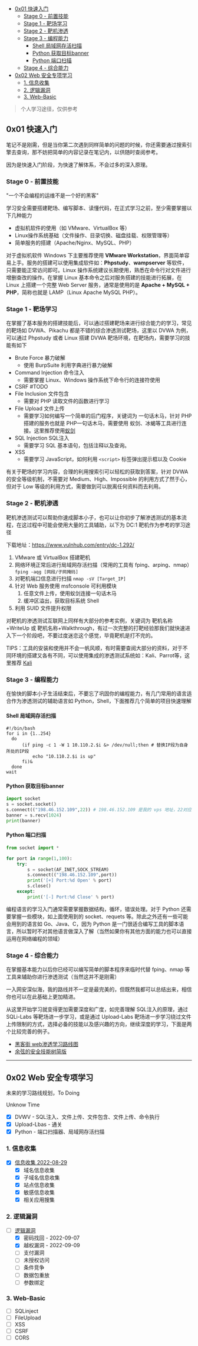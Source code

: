 - [0x01 快速入门](#0x01-快速入门)
  - [Stage 0 - 前置技能](#stage-0---前置技能)
  - [Stage 1 - 靶场学习](#stage-1---靶场学习)
  - [Stage 2 - 靶机渗透](#stage-2---靶机渗透)
  - [Stage 3 - 编程能力](#stage-3---编程能力)
    - [Shell 局域网存活扫描](#shell-局域网存活扫描)
    - [Python 获取目标banner](#python-获取目标banner)
    - [Python 端口扫描](#python-端口扫描)
  - [Stage 4 - 综合能力](#stage-4---综合能力)
- [0x02 Web 安全专项学习](#0x02-web-安全专项学习)
  - [1. 信息收集](#1-信息收集)
  - [2. 逻辑漏洞](#2-逻辑漏洞)
  - [3. Web-Basic](#3-web-basic)

> 个人学习途径，仅供参考

## 0x01 快速入门

笔记不是刚需，但是当你第二次遇到同样简单的问题的时候，你还需要通过搜索引擎去查询，那不妨把简单的内容记录在笔记内，以供随时查阅参考。

因为是快速入门阶段，为快速了解体系，不会过多的深入原理。

### Stage 0 - 前置技能

"一个不会编程的运维不是一个好的黑客"

学习安全需要搭建靶场、编写脚本、读懂代码，在正式学习之前，至少需要掌握以下几种能力

- 虚拟机软件的使用（如 VMware、VirtualBox 等）
- Linux操作系统基础（文件操作、目录切换、磁盘挂载、权限管理等）
- 简单服务的搭建（Apache/Nginx、MySQL、PHP）

对于虚拟机软件 Windows 下主要推荐使用 **VMware Workstation**，界面简单容易上手。服务的搭建可以使用集成软件如：**Phpstudy**、**wampserver** 等软件，只需要能正常访问即可。Linux 操作系统建议长期使用，熟悉在命令行对文件进行增删查改的操作。在掌握 Linux 基本命令之后对服务搭建的技能进行拓展，在 Linux 上搭建一个完整 Web Server 服务，通常是使用的是 **Apache + MySQL + PHP**，简称也就是 LAMP（Linux Apache MySQL PHP）。

### Stage 1 - 靶场学习

在掌握了基本服务的搭建技能后，可以通过搭建靶场来进行综合能力的学习，常见的靶场如 DVWA、Pikachu 都是不错的综合渗透测试靶场，这里以 DVWA 为例，可以通过 Phpstudy 或者 Linux 搭建 DVWA 靶场环境，在靶场内，需要学习的技能有如下

- Brute Force 暴力破解
  - 使用 BurpSuite 利用字典进行暴力破解
- Command Injection 命令注入
  - 需要掌握 Linux、Windows 操作系统下命令行的连接符使用
- CSRF #TODO
- File Inclusion 文件包含
  - 需要对 PHP 读取文件的函数进行学习
- File Upload 文件上传
  - 需要学习如何编写一个简单的后门程序，关键词为 一句话木马，针对 PHP 搭建的服务也就是 PHP一句话木马，需要使用 蚁剑、冰蝎等工具进行连接。这里推荐使用[蚁剑](https://github.com/AntSwordProject/antSword)
- SQL Injection SQL注入
  - 需要学习 SQL 基本语句，包括注释以及查询。
- XSS
  - 需要学习 JavaScript，如何利用 `<script>` 标签弹出提示框以及 Cookie

有关于靶场的学习内容，合理的利用搜索引可以轻松的获取到答案，针对 DVWA 的安全等级机制，不需要对 Medium、High、Impossible 的利用方式了然于心，但对于 Low 等级的利用方式，需要做到可以脱离任何资料而去利用。

### Stage 2 - 靶机渗透

靶机渗透测试可以帮助你速成脚本小子，也可以让你初步了解渗透测试的基本流程，在这过程中可能会使用大量的工具辅助，以下为 DC:1 靶机作为参考的学习途径

下载地址：<https://www.vulnhub.com/entry/dc-1,292/>

1. VMware 或 VirtualBox 搭建靶机
2. 网络环境正常后进行局域网存活扫描（常用的工具有 fping、arping、nmap）`fping -aqg [网段/子网掩码]`
3. 对靶机端口信息进行扫描 `nmap -sV [Target_IP]`
4. 针对 Web 服务使用 msfconsole 可利用模块
   1. 任意文件上传，使用蚁剑连接一句话木马
   2. 缓冲区溢出，获取目标系统 Shell
5. 利用 SUID 文件提升权限

对靶机的渗透测试互联网上同样有大部分的参考实例，关键词为 靶机名称+WriteUp 或 靶机名称+Walkthrough，有过一次完整的打靶经验那我们就快速进入下一个阶段吧，不要过度迷恋这个感觉，毕竟靶机是打不完的。

TIPS：工具的安装和使用并不会一帆风顺，有时需要查阅大部分的资料，对于不同环境的搭建又各有不同，可以使用集成的渗透测试系统如：Kali、Parrot等，这里推荐 [Kali](https://www.kali.org/)

### Stage 3 - 编程能力

在愉快的脚本小子生活结束后，不要忘了巩固你的编程能力，有几门常用的语言适合作为渗透测试的辅助语言如 Python，Shell，下面推荐几个简单的项目快速理解

#### Shell 局域网存活扫描

```shell
#!/bin/bash
for i in {1..254}
  do
      (if ping -c 1 -W 1 10.110.2.$i &> /dev/null;then # 替换IP段为自身所处的IP段
          echo "10.110.2.$i is up"
      fi)&
  done
wait
```

#### Python 获取目标banner

```python
import socket
s = socket.socket()
s.connect(("198.46.152.109",22)) # 198.46.152.109 是我的 vps 地址，22对应的服务是 SSH
banner = s.recv(1024)
print(banner)
```

#### Python 端口扫描

```python
from socket import *

for port in range(1,100):
    try:
        s = socket(AF_INET,SOCK_STREAM)
        s.connect(("198.46.152.109",port)) 
        print('[+] Port:%d Open' % port)
        s.close()
    except:
        print('[-] Port:%d Close' % port)
```

编程语言的学习入门通常需要掌握数据结构，循环，错误处理。对于 Python 还需要掌握一些模块，如上面使用到的 socket、requets 等。除此之外还有一些可能会用到的语言如 Go、Java、C，因为 Python 是一门很适合编写工具的脚本语言，所以暂时不对其他语言做深入了解（当然如果你有其他方面的能力也可以直接运用在网络编程的领域）

### Stage 4 - 综合能力

在掌握基本能力以后你已经可以编写简单的脚本程序来临时代替 fping、nmap 等工具来辅助你进行渗透测试（当然这并不是刚需）

一入网安深似海，我的路线并不一定是最完美的，但既然我都可以总结出来，相信你也可以在此基础上更加精进。

从这里开始学习就变得更加需要深度和广度，如完善理解 SQL注入的原理，通过 SQLi-Labs 等靶场进一步学习，或是通过 Upload-Labs 靶场进一步学习绕过文件上传限制的方式，选择必备的技能以及感兴趣的方向，继续深度的学习，下面是两个比较完善的例子。

- [黑客街 web渗透学习路线图](https://www.hackjie.com/1500.html)
- [余弦的安全技能树简版](https://evilcos.me/security_skill_tree_basic/index.html)

---

## 0x02 Web 安全专项学习

未来的学习路线规划，To Doing

Unknow Time

- [X] DVWV - SQL注入、文件上传、文件包含、文件上传、命令执行
- [X] Upload-Lbas - 通关
- [X] Python - 端口扫描器、局域网存活扫描

### 1. 信息收集

- [X] [信息收集 2022-08-29](Web安全/信息收集.md)
  - [x] 域名信息收集
  - [x] 子域名信息收集
  - [x] 站点信息收集
  - [x] 敏感信息收集
  - [x] 相关应用搜集

### 2. 逻辑漏洞

- [ ] [逻辑漏洞](Web安全/逻辑漏洞.md)
  - [x] 密码找回 - 2022-09-07
  - [x] 越权漏洞 - 2022-09-09
  - [ ] 支付漏洞
  - [ ] 未授权访问
  - [ ] 条件竞争
  - [ ] 数据包重放
  - [ ] 参数绑定

### 3. Web-Basic

- [ ] SQLinject
- [ ] FileUpload
- [ ] XSS
- [ ] CSRF
- [ ] CORS
